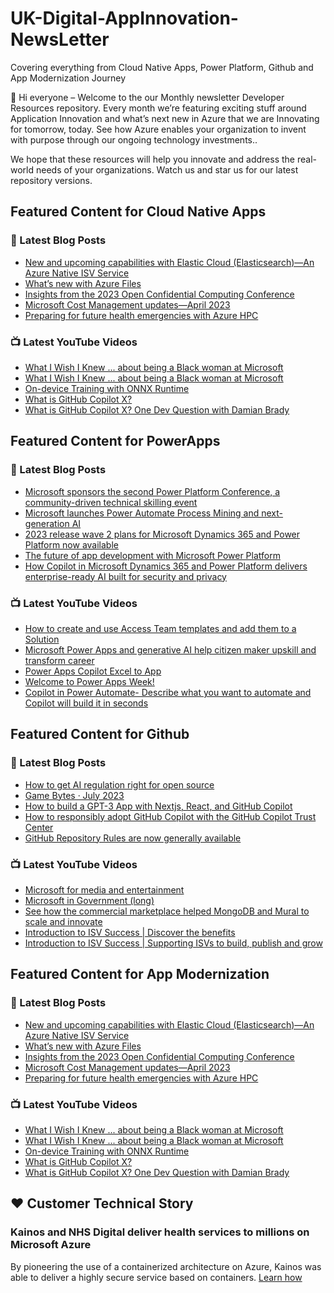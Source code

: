 # UK-Digital-AppInnovation-NewsLetter

Covering everything from Cloud Native Apps, Power Platform, Github and App Modernization Journey

👋 Hi everyone – Welcome to the our Monthly newsletter Developer Resources repository. Every month we’re featuring exciting stuff around Application Innovation and what’s next new in Azure that we are Innovating for tomorrow, today. See how Azure enables your organization to invent with purpose through our ongoing technology investments..


We hope that these resources will help you innovate and address the real-world needs of your organizations. Watch us and star us for our latest repository versions.

## Featured Content for Cloud Native Apps


### 📝 Latest Blog Posts

    
<!-- BLOGCNA:START -->
- [New and upcoming capabilities with Elastic Cloud (Elasticsearch)—An Azure Native ISV Service](https://azure.microsoft.com/blog/new-and-upcoming-capabilities-with-elastic-cloud-elasticsearch-an-azure-native-isv-service/)
- [What’s new with Azure Files](https://azure.microsoft.com/blog/what-s-new-with-azure-files/)
- [Insights from the 2023 Open Confidential Computing Conference](https://azure.microsoft.com/blog/insights-from-the-2023-open-confidential-computing-conference/)
- [Microsoft Cost Management updates—April 2023](https://azure.microsoft.com/blog/microsoft-cost-management-updates-april-2023/)
- [Preparing for future health emergencies with Azure HPC ](https://azure.microsoft.com/blog/preparing-for-future-health-emergencies-with-azure-hpc/)
<!-- BLOGCNA:END -->

### 📺 Latest YouTube Videos

 
<!-- YOUTUBECNA:START -->
- [What I Wish I Knew ... about being a Black woman at Microsoft](https://www.youtube.com/watch?v=3-z7Zjxzqhk)
- [What I Wish I Knew ... about being a Black woman at Microsoft](https://www.youtube.com/watch?v=4W5823PWmd0)
- [On-device Training with ONNX Runtime](https://www.youtube.com/watch?v=XNBaIpcS9rg)
- [What is GitHub Copilot X?](https://www.youtube.com/watch?v=Fy2-ZEy9kM8)
- [What is GitHub Copilot X? One Dev Question with Damian Brady](https://www.youtube.com/watch?v=7P2iCUfTY5E)
<!-- YOUTUBECNA:END -->

##  Featured Content for PowerApps
### 📝 Latest Blog Posts
<!-- BLOGPOWER:START -->
- [Microsoft sponsors the second Power Platform Conference, a community-driven technical skilling event](https://cloudblogs.microsoft.com/powerplatform/2023/07/25/microsoft-sponsors-the-second-power-platform-conference-a-community-driven-technical-skilling-event/)
- [Microsoft launches Power Automate Process Mining and next-generation AI](https://cloudblogs.microsoft.com/powerplatform/2023/07/18/microsoft-launches-power-automate-process-mining-and-next-generation-ai/)
- [2023 release wave 2 plans for Microsoft Dynamics 365 and Power Platform now available](https://cloudblogs.microsoft.com/dynamics365/bdm/2023/07/18/2023-release-wave-2-plans-for-microsoft-dynamics-365-and-power-platform-now-available/)
- [The future of app development with Microsoft Power Platform](https://cloudblogs.microsoft.com/powerplatform/2023/05/23/the-future-of-app-development-with-microsoft-power-platform/)
- [How Copilot in Microsoft Dynamics 365 and Power Platform delivers enterprise-ready AI built for security and privacy](https://cloudblogs.microsoft.com/dynamics365/bdm/2023/05/12/how-copilot-in-microsoft-dynamics-365-and-power-platform-delivers-enterprise-ready-ai-built-for-security-and-privacy/)
<!-- BLOGPOWER:END -->
 ### 📺 Latest YouTube Videos
    
<!-- YOUTUBEPOWER:START -->
- [How to create and use Access Team templates and add them to a Solution](https://www.youtube.com/watch?v=72kJJ1GDh0Y)
- [Microsoft Power Apps and generative AI help citizen maker upskill and transform career](https://www.youtube.com/watch?v=S79vyBHwbUg)
- [Power Apps Copilot Excel to App](https://www.youtube.com/watch?v=hcuSHIsuwNM)
- [Welcome to Power Apps Week!](https://www.youtube.com/watch?v=fEjks_o2ydA)
- [Copilot in Power Automate- Describe what you want to automate and Copilot will build it in seconds](https://www.youtube.com/watch?v=FMz0C6cY1qU)
<!-- YOUTUBEPOWER:END -->

##  Featured Content for Github
### 📝 Latest Blog Posts
<!-- BLOGGITHUB:START -->
- [How to get AI regulation right for open source](https://github.blog/2023-07-26-how-to-get-ai-regulation-right-for-open-source/)
- [Game Bytes · July 2023](https://github.blog/2023-07-25-game-bytes-july-2023/)
- [How to build a GPT-3 App with Nextjs, React, and GitHub Copilot](https://github.blog/2023-07-25-how-to-build-a-gpt-3-app-with-nextjs-react-and-github-copilot/)
- [How to responsibly adopt GitHub Copilot with the GitHub Copilot Trust Center](https://github.blog/2023-07-25-how-to-responsibly-adopt-github-copilot-with-the-github-copilot-trust-center/)
- [GitHub Repository Rules are now generally available](https://github.blog/2023-07-24-github-repository-rules-are-now-generally-available/)
<!-- BLOGGITHUB:END -->
### 📺 Latest YouTube Videos
<!-- YOUTUBEGITHUB:START -->
- [Microsoft for media and entertainment](https://www.youtube.com/watch?v=wrm31cLK0Gs)
- [Microsoft in Government &lpar;long&rpar;](https://www.youtube.com/watch?v=VQtv8TOD1ss)
- [See how the commercial marketplace helped MongoDB and Mural to scale and innovate](https://www.youtube.com/watch?v=YeBHDGORUP8)
- [Introduction to ISV Success | Discover the benefits](https://www.youtube.com/watch?v=etpXHINpdt4)
- [Introduction to ISV Success | Supporting ISVs to build, publish and grow](https://www.youtube.com/watch?v=OwOsjbXtLVs)
<!-- YOUTUBEGITHUB:END -->
##  Featured Content for App Modernization
### 📝 Latest Blog Posts
<!-- BLOGAPPMOD:START -->
- [New and upcoming capabilities with Elastic Cloud (Elasticsearch)—An Azure Native ISV Service](https://azure.microsoft.com/blog/new-and-upcoming-capabilities-with-elastic-cloud-elasticsearch-an-azure-native-isv-service/)
- [What’s new with Azure Files](https://azure.microsoft.com/blog/what-s-new-with-azure-files/)
- [Insights from the 2023 Open Confidential Computing Conference](https://azure.microsoft.com/blog/insights-from-the-2023-open-confidential-computing-conference/)
- [Microsoft Cost Management updates—April 2023](https://azure.microsoft.com/blog/microsoft-cost-management-updates-april-2023/)
- [Preparing for future health emergencies with Azure HPC ](https://azure.microsoft.com/blog/preparing-for-future-health-emergencies-with-azure-hpc/)
<!-- BLOGAPPMOD:END -->
### 📺 Latest YouTube Videos
<!-- YOUTUBEAPPMOD:START -->
- [What I Wish I Knew ... about being a Black woman at Microsoft](https://www.youtube.com/watch?v=3-z7Zjxzqhk)
- [What I Wish I Knew ... about being a Black woman at Microsoft](https://www.youtube.com/watch?v=4W5823PWmd0)
- [On-device Training with ONNX Runtime](https://www.youtube.com/watch?v=XNBaIpcS9rg)
- [What is GitHub Copilot X?](https://www.youtube.com/watch?v=Fy2-ZEy9kM8)
- [What is GitHub Copilot X? One Dev Question with Damian Brady](https://www.youtube.com/watch?v=7P2iCUfTY5E)
<!-- YOUTUBEAPPMOD:END -->


## ♥️ Customer Technical Story 

### Kainos and NHS Digital deliver health services to millions on Microsoft Azure

By pioneering the use of a containerized architecture on Azure, Kainos was able to deliver a highly secure service based on containers. [Learn how](https://customers.microsoft.com/en-us/story/1368348549535774520-kainos-and-nhs-digital-deliver-health-services-to-millions-on-microsoft-azure)

